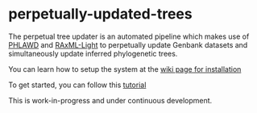 perpetually-updated-trees
=========================

The perpetual tree updater is an automated pipeline which makes use of [PHLAWD](http://www.phlawd.net) and [RAxML-Light](https://github.com/stamatak/RAxML-Light-1.0.5) to perpetually update Genbank datasets and simultaneously update inferred phylogenetic trees.

You can learn how to setup the system at the [wiki page for installation](https://github.com/fizquierdo/perpetually-updated-trees/wiki/Setup)

To get started, you can follow this [tutorial](https://github.com/fizquierdo/perpetually-updated-trees/wiki/Getting-Started) 

This is work-in-progress and under continuous development. 
